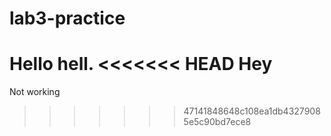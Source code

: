 # lab3-practice
Hello hell.
<<<<<<< HEAD
Hey
=======
Not working
>>>>>>> 47141848648c108ea1db43279085e5c90bd7ece8
